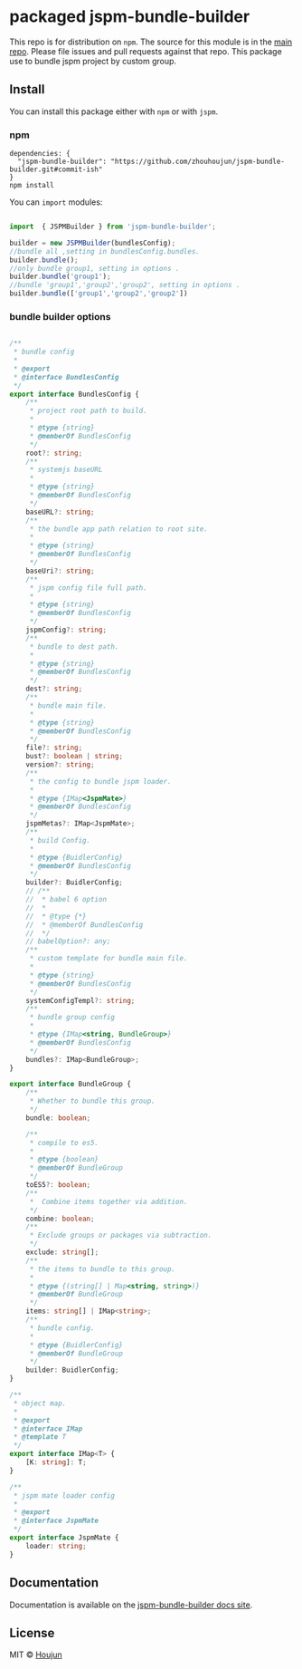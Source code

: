 # packaged jspm-bundle-builder

This repo is for distribution on `npm`. The source for this module is in the
[main repo](https://github.com/zhouhoujun/jspm-bundle-builder/src/mastert).
Please file issues and pull requests against that repo.
This package use to bundle jspm project by custom group. 

## Install

You can install this package either with `npm` or with `jspm`.

### npm

```shell
dependencies: {
  "jspm-bundle-builder": "https://github.com/zhouhoujun/jspm-bundle-builder.git#commit-ish"
}
npm install
```

You can `import` modules:

```js

import  { JSPMBuilder } from 'jspm-bundle-builder';

builder = new JSPMBuilder(bundlesConfig);
//bundle all ,setting in bundlesConfig.bundles.
builder.bundle();
//only bundle group1, setting in options .
builder.bundle('group1');
//bundle 'group1','group2','group2', setting in options .
builder.bundle(['group1','group2','group2'])

```

### bundle builder options

```ts

/**
 * bundle config
 * 
 * @export
 * @interface BundlesConfig
 */
export interface BundlesConfig {
    /**
     * project root path to build.
     * 
     * @type {string}
     * @memberOf BundlesConfig
     */
    root?: string;
    /**
     * systemjs baseURL
     * 
     * @type {string}
     * @memberOf BundlesConfig
     */
    baseURL?: string;
    /**
     * the bundle app path relation to root site.
     * 
     * @type {string}
     * @memberOf BundlesConfig
     */
    baseUri?: string;
    /**
     * jspm config file full path.
     * 
     * @type {string}
     * @memberOf BundlesConfig
     */
    jspmConfig?: string;
    /**
     * bundle to dest path.
     * 
     * @type {string}
     * @memberOf BundlesConfig
     */
    dest?: string;
    /**
     * bundle main file.
     * 
     * @type {string}
     * @memberOf BundlesConfig
     */
    file?: string;
    bust?: boolean | string;
    version?: string;
    /**
     * the config to bundle jspm loader.
     * 
     * @type {IMap<JspmMate>}
     * @memberOf BundlesConfig
     */
    jspmMetas?: IMap<JspmMate>;
    /**
     * build Config.
     * 
     * @type {BuidlerConfig}
     * @memberOf BundlesConfig
     */
    builder?: BuidlerConfig;
    // /**
    //  * babel 6 option
    //  * 
    //  * @type {*}
    //  * @memberOf BundlesConfig
    //  */
    // babelOption?: any;
    /**
     * custom template for bundle main file.
     * 
     * @type {string}
     * @memberOf BundlesConfig
     */
    systemConfigTempl?: string;
    /**
     * bundle group config
     * 
     * @type {IMap<string, BundleGroup>}
     * @memberOf BundlesConfig
     */
    bundles?: IMap<BundleGroup>;
}

export interface BundleGroup {
    /**
     * Whether to bundle this group.
     */
    bundle: boolean;

    /**
     * compile to es5.
     * 
     * @type {boolean}
     * @memberOf BundleGroup
     */
    toES5?: boolean;
    /**
     *  Combine items together via addition.
     */
    combine: boolean;
    /**
     * Exclude groups or packages via subtraction.
     */
    exclude: string[];
    /**
     * the items to bundle to this group.
     * 
     * @type {(string[] | Map<string, string>)}
     * @memberOf BundleGroup
     */
    items: string[] | IMap<string>;
    /**
     * bundle config.
     * 
     * @type {BuidlerConfig}
     * @memberOf BundleGroup
     */
    builder: BuidlerConfig;
}

/**
 * object map. 
 * 
 * @export
 * @interface IMap
 * @template T
 */
export interface IMap<T> {
    [K: string]: T;
}

/**
 * jspm mate loader config
 * 
 * @export
 * @interface JspmMate
 */
export interface JspmMate {
    loader: string;
}

```

## Documentation

Documentation is available on the
[jspm-bundle-builder docs site](https://github.com/zhouhoujun/jspm-bundle-builder).

## License

MIT © [Houjun](https://github.com/zhouhoujun/)